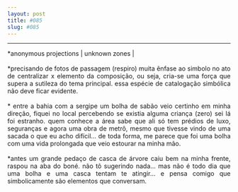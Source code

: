 ```yaml
---
layout: post
title: #085
slug: #085
---
```

---
<p class="description" style="text-align: justify;">
*anonymous projections | unknown zones | 
<br>
  <br>
*precisando de fotos de passagem (respiro) muita ênfase ao simbolo no ato de centralizar x elemento da composição, ou seja, cria-se uma força  que supera a sutileza do tema principal. essa espécie de catalogação simbólica não deve ficar evidente. 
<br>
  <br>
* entre a bahia com a sergipe um bolha de sabão veio certinho em minha direção, fiquei no local percebendo se existia alguma criança (zero)  sei lá foi estranho. quem conhece a área sabe que ali só tem prédios de luxo, seguranças e agora uma obra de metrô, mesmo que tivesse vindo de uma sacada o que eu acho difícil... de toda forma, me parece que foi uma bolha com uma vida prolongada que veio estourar na minha mão.
<br>
  <br>
*antes um grande pedaço de casca de árvore caiu bem na minha frente, raspou na aba do boné. não tô sugerindo nada... mas não é todo dia que uma bolha e uma casca tentam te atingir... e pensa comigo que simbolicamente são elementos que conversam. 
<br>
  <br>
